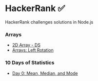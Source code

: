 # HackerRank ✅

HackerRank challenges solutions in Node.js

### Arrays 
- [2D Array - DS](2d-array)
- [Arrays: Left Rotation](array-left-rotation)

### 10 Days of Statistics
- [Day 0: Mean, Median, and Mode](basic-statistics)
